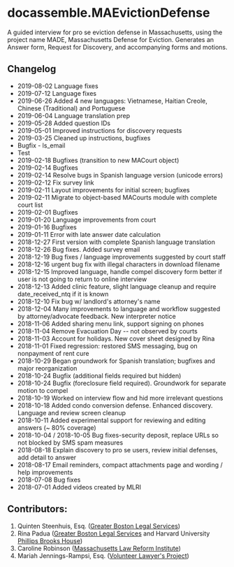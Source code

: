 # docassemble.MAEvictionDefense

A guided interview for pro se eviction defense in Massachusetts, using the project
name MADE, Massachusetts Defense for Eviction. Generates an Answer form, 
Request for Discovery, and accompanying forms and motions.

## Changelog
* 2019-08-02 Language fixes
* 2019-07-12 Language fixes
* 2019-06-26 Added 4 new languages: Vietnamese, Haitian Creole, Chinese (Traditional) and Portuguese
* 2019-06-04 Language translation prep
* 2019-05-28 Added question IDs
* 2019-05-01 Improved instructions for discovery requests
* 2019-03-25 Cleaned up instructions, bugfixes
* Bugfix - ls_email
* Test
* 2019-02-18 Bugfixes (transition to new MACourt object)
* 2019-02-14 Bugfixes
* 2019-02-14 Resolve bugs in Spanish language version (unicode errors)
* 2019-02-12 Fix survey link
* 2019-02-11 Layout improvements for initial screen; bugfixes  
* 2019-02-11 Migrate to object-based MACourts module with complete court list
* 2019-02-01 Bugfixes
* 2019-01-20 Language improvements from court
* 2019-01-16 Bugfixes
* 2019-01-11 Error with late answer date calculation
* 2018-12-27 First version with complete Spanish language translation
* 2018-12-26 Bug fixes. Added survey email
* 2018-12-19 Bug fixes / language improvements suggested by court staff
* 2018-12-16 urgent bug fix with illegal characters in download filename
* 2018-12-15 Improved language, handle compel discovery form better if user is not going to return to online interview
* 2018-12-13 Added clinic feature, slight language cleanup and require date_received_ntq if it is known
* 2018-12-10 Fix bug w/ landlord's attorney's name
* 2018-12-04 Many improvements to language and workflow suggested by attorney/advocate feedback. New interpreter notice
* 2018-11-06 Added sharing menu link, support signing on phones
* 2018-11-04 Remove Evacuation Day -- not observed by courts
* 2018-11-03 Account for holidays. New cover sheet designed by Rina
* 2018-11-01 Fixed regression: restored SMS messaging, bug on nonpayment of rent cure
* 2018-10-29 Began groundwork for Spanish translation; bugfixes and major reorganization
* 2018-10-24 Bugfix (additional fields required but hidden)
* 2018-10-24 Bugfix (foreclosure field required). Groundwork for separate motion to compel
* 2018-10-19 Worked on interview flow and hid more irrelevant questions
* 2018-10-18 Added condo conversion defense. Enhanced discovery. Language and review screen cleanup
* 2018-10-11 Added experimental support for reviewing and editing answers (~ 80% coverage)
* 2018-10-04 / 2018-10-05 Bug fixes-security deposit, replace URLs so not blocked by SMS spam measures
* 2018-08-18 Explain discovery to pro se users, review initial defenses, add detail to answer
* 2018-08-17 Email reminders, compact attachments page and wording / help improvements
* 2018-07-08 Bug fixes
* 2018-07-01 Added videos created by MLRI

## Contributors:
    
1. Quinten Steenhuis, Esq. ([Greater Boston Legal Services](https://www.gbls.org))
1. Rina Padua ([Greater Boston Legal Services](https://www.gbls.org) and Harvard University [Phillips Brooks House](http://pbha.org/))
1. Caroline Robinson ([Massachusetts Law Reform Institute](http://www.mlri.org))
1. Mariah Jennings-Rampsi, Esq. ([Volunteer Lawyer's Project](https://www.vlpnet.org/))
